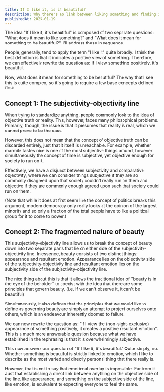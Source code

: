 ```yaml
---
title: If I like it, is it beautiful?
description: Why there's no link between liking something and finding it beautiful.
publishedAt: 2025-01-19
---
```


The idea "If I like it, it's beautiful" is composed of two separate questions: "What does it mean to like something?" and "What does it mean for something to be beautiful?". I'll address these in sequence.

People, generally, tend to apply the term "I like it" quite broadly. I think the best definition is that it indicates a positive view of something. Therefore, we can effectively rewrite the question as: If I view something positively, it's beautiful.

Now, what does it mean for something to be beautiful? The way that I see this is quite complex, so it's going to require a few base concepts defined first:

## Concept 1: The subjectivity-objectivity line

When trying to standardize anything, people commonly look to the idea of objective truth or reality. This, however, faces many philosophical problems. Primarily, though, the issue is that it presumes that reality is real, which we cannot prove to be the case.

However, this does not mean that the concept of objective truth can be discarded entirely, just that it itself is unreachable. For example, whether marmite tastes nice is one of the most subjective things around, however simultaneously the concept of time is subjective, yet objective enough for society to run on it.

Effectively, we have a disjunct between subjectivity and comparative objectivity, where we can consider things subjective if they are so commonly disagreed upon that society couldn't really run on them and objective if they are commonly enough agreed upon such that society could run on them.

(Note that while it does at first seem like the concept of politics breaks this argument, modern democracy only really looks at the opinion of the largest minority and so only a fraction of the total people have to like a political group for it to come to power.)

## Concept 2: The fragmented nature of beauty

This subjectivity-objectivity line allows us to break the concept of beauty down into two separate parts that lie on either side of the subjectivity-objectivity line. In essence, beauty consists of two distinct things: appearance and resultant emotion. Appearance lies on the objectivity side of the subjectivity-objectivity line and resultant emotion lies on the subjectivity side of the subjectivity-objectivity line.

The nice thing about this is that it allows the traditional idea of "beauty is in the eye of the beholder" to coexist with the idea that there are some principles that govern beauty. (i.e. If we can't observe it, it can't be beautiful)

Simultaneously, it also defines that the principles that we would like to define as governing beauty are simply an attempt to project ourselves onto others, which is an endeavour inherently doomed to failure.

We can now rewrite the question as: "If I view the (non-sight-exclusive) appearance of something positively, it creates a positive resultant emotion". This is a much more answerable question because what we have established in the rephrasing is that it is overwhelmingly subjective.

This now answers our question of "If I like it, it's beautiful." Quite simply, no. Whether something is beautiful is strictly linked to emotion, which I like to describe as the most varied and directly personal thing that there really is.

However, that is not to say that emotional overlap is impossible. Far from it. Just that establishing a direct link between anything on the objective side of the line, like appearance, and something on the subjective side of the line, like emotion, is equivalent to expecting everyone to feel the same.
